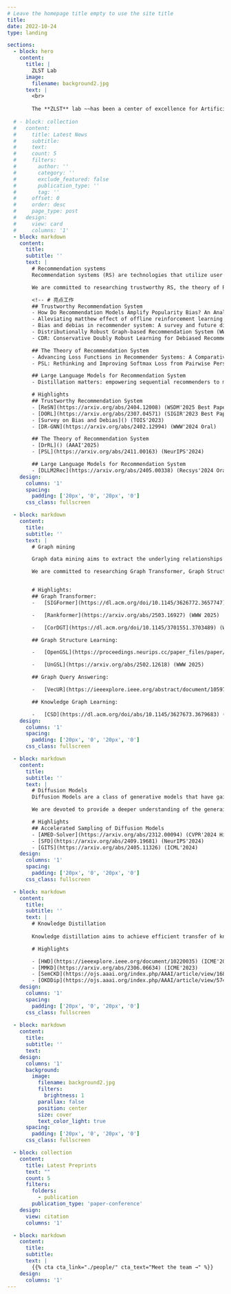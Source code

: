 ```yaml
---
# Leave the homepage title empty to use the site title
title:
date: 2022-10-24
type: landing

sections:
  - block: hero
    content:
      title: |
        ZLST Lab
      image:
        filename: background2.jpg
      text: |
        <br>
        
        The **ZLST** lab ~~has been a center of excellence for Artificial Intelligence research, teaching, and practice since its founding in 2016~~ waiting for more content...
  
  # - block: collection
  #   content:
  #     title: Latest News
  #     subtitle:
  #     text:
  #     count: 5
  #     filters:
  #       author: ''
  #       category: ''
  #       exclude_featured: false
  #       publication_type: ''
  #       tag: ''
  #     offset: 0
  #     order: desc
  #     page_type: post
  #   design:
  #     view: card
  #     columns: '1'
  - block: markdown
    content:
      title:
      subtitle: ''
      text: |
        # Recommendation systems
        Recommendation systems (RS) are technologies that utilize user behavior and content characteristics to predict user preferences and provide personalized recommendations, which are widely used in fields such as e-commerce and social media.

        We are committed to researching trustworthy RS, the theory of RS, and large language models (LLMs) for RS. Our work has been published in numerous top conferences and journals, including NeurIPS, AAAI, KDD, WWW, SIGIR, WSDM, CIKM, Recsys, and TOIS.

        <!-- # 亮点工作
        ## Trustworthy Recommendation System
        - How Do Recommendation Models Amplify Popularity Bias? An Analysis from the Spectral Perspective (WSDM'2025 Best Paper!)
        - Alleviating matthew effect of offline reinforcement learning in interactive recommendation (SIGIR'2023 Best Paper Nomination!)
        - Bias and debias in recommender system: A survey and future directions (TOIS'2023)
        - Distributionally Robust Graph-based Recommendation System (WWW'2024 Oral)
        - CDR: Conservative Doubly Robust Learning for Debiased Recommendation (CIKM'2023)

        ## The Theory of Recommendation System
        - Advancing Loss Functions in Recommender Systems: A Comparative Study with a Rényi Divergence-Based Solution (AAAI'2025)
        - PSL: Rethinking and Improving Softmax Loss from Pairwise Perspective for Recommendation (NeurIPS'2024)

        ## Large Language Models for Recommendation System
        - Distillation matters: empowering sequential recommenders to match the performance of large language models (Recsys'2024 Oral) -->

        # Highlights
        ## Trustworthy Recommendation System
        - [ReSN](https://arxiv.org/abs/2404.12008) (WSDM'2025 Best Paper!)
        - [DORL](https://arxiv.org/abs/2307.04571) (SIGIR'2023 Best Paper Nomination!)
        - [Survey on Bias and Debias]() (TOIS'2023)
        - [DR-GNN](https://arxiv.org/abs/2402.12994) (WWW'2024 Oral)

        ## The Theory of Recommendation System
        - [DrRL]() (AAAI'2025)
        - [PSL](https://arxiv.org/abs/2411.00163) (NeurIPS'2024)

        ## Large Language Models for Recommendation System
        - [DLLM2Rec](https://arxiv.org/abs/2405.00338) (Recsys'2024 Oral)
    design:
      columns: '1'
      spacing:
        padding: ['20px', '0', '20px', '0']
      css_class: fullscreen

  - block: markdown
    content:
      title:
      subtitle: ''
      text: |
        # Graph mining

        Graph data mining aims to extract the underlying relationships and patterns between entities from various graph-structured data, which has many real-world applications such as social network analysis, bioinformatics and financial fraud detection. 

        We are committed to researching Graph Transformer, Graph Structure Learning, Graph Query Answering and Knowledge Graph Learning. Our work has been published in numerous top conferences, including NeurIPS, WWW, SIGIR, WSDM, CIKM, and ICDE


        # Highlights: 
        ## Graph Transformer: 
        -	[SIGFormer](https://dl.acm.org/doi/10.1145/3626772.3657747) (SIGIR 2024)

        -	[Rankformer](https://arxiv.org/abs/2503.16927) (WWW 2025) 

        -	[CorDGT](https://dl.acm.org/doi/10.1145/3701551.3703489) (WSDM 2025)

        ## Graph Structure Learning: 

        -	[OpenGSL](https://proceedings.neurips.cc/paper_files/paper/2023/hash/39f8ef62e061042cca8c8f46d7e0e31b-Abstract-Datasets_and_Benchmarks.html) (NeurIPS 2023)

        -	[UnGSL](https://arxiv.org/abs/2502.12618) (WWW 2025) 

        ## Graph Query Answering: 

        -	[VecUR](https://ieeexplore.ieee.org/abstract/document/10597788) (ICDE 2024)

        ## Knowledge Graph Learning: 

        -	[CSD](https://dl.acm.org/doi/abs/10.1145/3627673.3679683) (CIKM 2024) 
    design:
      columns: '1'
      spacing:
        padding: ['20px', '0', '20px', '0']
      css_class: fullscreen

  - block: markdown
    content:
      title:
      subtitle: ''
      text: |
        # Diffusion Models
        Diffusion Models are a class of generative models that have gained significant attention in recent years, particularly in the fields of computer vision and natural language processing. By establishing a mapping from noise distribution to data distribution, Diffusion Models can generate high-quality data such as images, videos, audios and text.

        We are devoted to provide a deeper understanding of the generaion dynamics of Diffusion Models and the acceleration of their sampling processes. Our works have been published in top conferences such as CVPR, ICML and NeurIPS.

        # Highlights
        ## Accelerated Sampling of Diffusion Models
        - [AMED-Solver](https://arxiv.org/abs/2312.00094) (CVPR'2024 Highlight)
        - [SFD](https://arxiv.org/abs/2409.19681) (NeurIPS'2024)
        - [GITS](https://arxiv.org/abs/2405.11326) (ICML'2024)
    design:
      columns: '1'
      spacing:
        padding: ['20px', '0', '20px', '0']
      css_class: fullscreen

  - block: markdown
    content:
      title:
      subtitle: ''
      text: |
        # Knowledge Distillation
        
        Knowledge distillation aims to achieve efficient transfer of knowledge from complex models to lightweight models. The goal is to balance the inference cost and performance of compact models, facilitating the deployment of intelligent models in resource-constrained scenarios such as edge computing and mobile devices.

        # Highlights

        - [HWD](https://ieeexplore.ieee.org/document/10220035) (ICME'2023)
        - [MMKD](https://arxiv.org/abs/2306.06634) (ICME'2023)
        - [SemCKD](https://ojs.aaai.org/index.php/AAAI/article/view/16865) (AAAI'2021 )
        - [OKDDip](https://ojs.aaai.org/index.php/AAAI/article/view/5746) (AAAI'2020)
    design:
      columns: '1'
      spacing:
        padding: ['20px', '0', '20px', '0']
      css_class: fullscreen
  
  - block: markdown
    content:
      title:
      subtitle: ''
      text:
    design:
      columns: '1'
      background:
        image: 
          filename: background2.jpg
          filters:
            brightness: 1
          parallax: false
          position: center
          size: cover
          text_color_light: true
      spacing:
        padding: ['20px', '0', '20px', '0']
      css_class: fullscreen

  - block: collection
    content:
      title: Latest Preprints
      text: ""
      count: 5
      filters:
        folders:
          - publication
        publication_type: 'paper-conference'
    design:
      view: citation
      columns: '1'

  - block: markdown
    content:
      title:
      subtitle:
      text: |
        {{% cta cta_link="./people/" cta_text="Meet the team →" %}}
    design:
      columns: '1'
---
```

